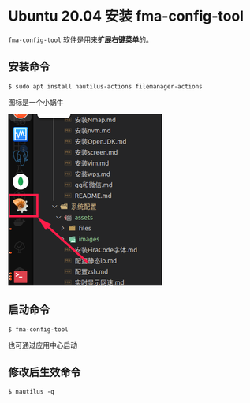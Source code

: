 # Ubuntu 20.04 安装 fma-config-tool

`fma-config-tool` 软件是用来**扩展右键菜单**的。

## 安装命令

``` shell
$ sudo apt install nautilus-actions filemanager-actions
```

图标是一个小蜗牛

![fma-config-tool图标](assets/images/fma-config-tool图标.png)

## 启动命令

``` shell
$ fma-config-tool
```

也可通过应用中心启动

## 修改后生效命令

``` shell
$ nautilus -q
```
